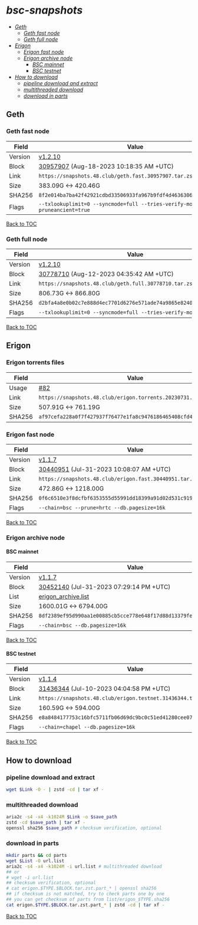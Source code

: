 # *bsc-snapshots*


- *[Geth](#geth)*
    - *[Geth fast node](#geth-fast-node)*
    - *[Geth full node](#geth-full-node)*
- *[Erigon](#erigon)*
    - *[Erigon fast node](#erigon-fast-node)*
    - *[Erigon archive node](#erigon-archive-node)*
        - *[BSC mainnet](#bsc-mainnet)*
        - *[BSC testnet](#bsc-testnet)*
- *[How to download](#how-to-download)*
    - *[pipeline download and extract](#pipeline-download-and-extract)*
    - *[multithreaded download](#multithreaded-download)*
    - *[download in parts](#download-in-parts)*

## Geth
### Geth fast node

| Field |Value |
| --- | --- |
| Version | [v1.2.10](https://github.com/bnb-chain/bsc/releases/tag/v1.2.10) |
| Block | [30957907](https://bscscan.com/block/30957907) (Aug-18-2023 10:18:35 AM +UTC) |
| Link | `https://snapshots.48.club/geth.fast.30957907.tar.zst` |
| Size | 383.09G <-> 420.46G |
| SHA256 | `8f2e014ba7ba42f42921cdbd33506933fa967b9fdf4d46363068d0ab000ab2f9` |
| Flags | `--txlookuplimit=0 --syncmode=full --tries-verify-mode=none --pruneancient=true` |

[Back to TOC](#bsc-snapshots)

### Geth full node

| Field |Value |
| --- | --- |
| Version | [v1.2.10](https://github.com/bnb-chain/bsc/releases/tag/v1.2.10) |
| Block | [30778710](https://bscscan.com/block/30778710) (Aug-12-2023 04:35:42 AM +UTC) |
| Link | `https://snapshots.48.club/geth.full.30778710.tar.zst` |
| Size | 806.73G <-> 866.80G |
| SHA256 | `d2bfa4a8e0b02c7e888d4ec7701d6276e571ade74a9865e824088104d02c7f43` |
| Flags | `--txlookuplimit=0 --syncmode=full --tries-verify-mode=local` |

[Back to TOC](#bsc-snapshots)

## Erigon

### Erigon torrents files
| Field |Value |
| --- | --- |
| Usage | [#82](https://github.com/48Club/bsc-snapshots/issues/82) |
| Link | `https://snapshots.48.club/erigon.torrents.20230731.tar.zst` |
| Size | 507.91G <-> 761.19G |
| SHA256 | `af97cefa228a0f7f427937f76477e1fa8c9476186465408cfd4a542e26918e0b`|

### Erigon fast node

| Field |Value |
| --- | --- |
| Version | [v1.1.7](https://github.com/node-real/bsc-erigon/releases/tag/v1.1.7) |
| Block | [30440951](https://bscscan.com/block/30440951) (Jul-31-2023 10:08:07 AM +UTC) |
| Link | `https://snapshots.48.club/erigon.fast.30440951.tar.zst` |
| Size | 472.86G <-> 1218.00G |
| SHA256 | `0f6c6510e3f8dcfbf6353555d55991dd18399a91d02d531c919e296ec8b9b479`|
| Flags | `--chain=bsc --prune=hrtc --db.pagesize=16k` |

[Back to TOC](#bsc-snapshots)

### Erigon archive node

#### BSC mainnet

| Field |Value |
| --- | --- |
| Version | [v1.1.7](https://github.com/node-real/bsc-erigon/releases/tag/v1.1.7) |
| Block | [30452140](https://bscscan.com/block/30452140) (Jul-31-2023 07:29:14 PM +UTC) |
| List | [erigon_archive.list](list/erigon_archive.list?raw=1) |
| Size | 1600.01G <-> 6794.00G |
| SHA256 | `8df2389ef95d990aa1e00885cb5cce778e648f17d88d13379fef2f83cc40c495` |
| Flags | `--chain=bsc --db.pagesize=16k` |

[Back to TOC](#bsc-snapshots)

#### BSC testnet

| Field |Value |
| --- | --- |
| Version | [v1.1.4](https://github.com/node-real/bsc-erigon/releases/tag/v1.1.4) |
| Block | [31436344](https://testnet.bscscan.com/block/31436344) (Jul-10-2023 04:04:58 PM +UTC) |
| Link | `https://snapshots.48.club/erigon.testnet.31436344.tar.zst` |
| Size | 160.59G <-> 594.00G |
| SHA256 | `e8a8484177753c16bfc5711fb06d69dc9bc0c51ed41280cee074ae4554a71e60` |
| Flags | `--chain=chapel --db.pagesize=16k` |

[Back to TOC](#bsc-snapshots)

## How to download
### pipeline download and extract

```bash
wget $Link -O - | zstd -cd | tar xf -
```

### multithreaded download

```bash
aria2c -s4 -x4 -k1024M $Link -o $save_path
zstd -cd $save_path | tar xf -
openssl sha256 $save_path # checksum verification, optional
```

### download in parts

```bash
mkdir parts && cd parts
wget $List -O url.list
aria2c -s4 -x4 -k1024M -i url.list # multithreaded download
## or
# wget -i url.list
## checksum verification, optional
# cat erigon.$TYPE.$BLOCK.tar.zst.part_* | openssl sha256
## if checksum is not matched, try to check parts one by one
## you can get checksum of parts from list/erigon_$TYPE.sha256
cat erigon.$TYPE.$BLOCK.tar.zst.part_* | zstd -cd | tar xf -
```

[Back to TOC](#bsc-snapshots)
